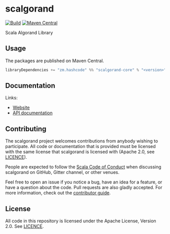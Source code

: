 # scalgorand

[![Build](https://github.com/boniface/scalgorand/workflows/build/badge.svg?branch=main)](https://github.com/boniface/scalgorand/actions?query=branch%3Amain+workflow%3Abuild) [![Maven Central](https://maven-badges.herokuapp.com/maven-central/zm.hashcode/scalgorand-core_2.13/badge.svg)](https://maven-badges.herokuapp.com/maven-central/zm.hashcode/scalgorand-core_2.13)

Scala Algorand Library

## Usage

The packages are published on Maven Central.

```scala
libraryDependencies += "zm.hashcode" %% "scalgorand-core" % "<version>"
```

## Documentation

Links:

- [Website](https://boniface.github.io/scalgorand/)
- [API documentation](https://boniface.github.io/scalgorand/api/)

## Contributing

The scalgorand project welcomes contributions from anybody wishing to participate.  All code or documentation that is provided must be licensed with the same license that scalgorand is licensed with (Apache 2.0, see [LICENCE](./LICENSE.md)).

People are expected to follow the [Scala Code of Conduct](./CODE_OF_CONDUCT.md) when discussing scalgorand on GitHub, Gitter channel, or other venues.

Feel free to open an issue if you notice a bug, have an idea for a feature, or have a question about the code. Pull requests are also gladly accepted. For more information, check out the [contributor guide](./CONTRIBUTING.md).

## License

All code in this repository is licensed under the Apache License, Version 2.0.  See [LICENCE](./LICENSE.md).
